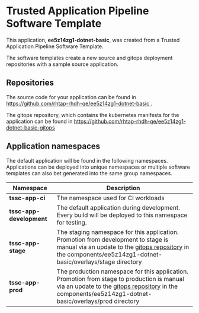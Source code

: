 # Trusted Application Pipeline Software Template

This application, **ee5z14zg1-dotnet-basic**, was created from a Trusted Application Pipeline Software Template.

The software templates create a new source and gitops deployment repositories with a sample source application. 

## Repositories

The source code for your application can be found in [https://github.com/rhtap-rhdh-qe/ee5z14zg1-dotnet-basic ](https://github.com/rhtap-rhdh-qe/ee5z14zg1-dotnet-basic ).
 
The gitops repository, which contains the kubernetes manifests for the application can be found in 
[https://github.com/rhtap-rhdh-qe/ee5z14zg1-dotnet-basic-gitops ](https://github.com/rhtap-rhdh-qe/ee5z14zg1-dotnet-basic-gitops ) 

## Application namespaces 

The default application will be found in the following namespaces. Applications can be deployed into unique namespaces or multiple software templates can also bet generated into the same group namespaces.  

|  Namespace   |  Description   |  
| -------- | -------- |
| **tssc-app-ci** | The namespace used for CI workloads |
| **tssc-app-development** | The default application during development. Every build will be deployed to this namespace for testing. |
| **tssc-app-stage** | The staging namespace for this application. Promotion from development to stage is manual via an update to the [gitops repository](https://github.com/rhtap-rhdh-qe/ee5z14zg1-dotnet-basic-gitops ) in the components/ee5z14zg1-dotnet-basic/overlays/stage directory |
| **tssc-app-prod** | The production namespace for this application. Promotion from stage to production is manual via an update to the [gitops repository](https://github.com/rhtap-rhdh-qe/ee5z14zg1-dotnet-basic-gitops ) in the components/ee5z14zg1-dotnet-basic/overlays/prod directory |